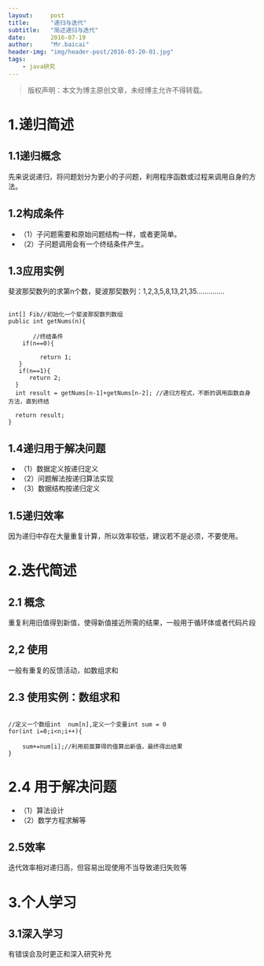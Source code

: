 ```yaml
---
layout:     post
title:      "递归与迭代"
subtitle:   "简述递归与迭代"
date:       2016-07-19
author:     "Mr.baicai"
header-img: "img/header-post/2016-03-20-01.jpg"
tags:
    - java研究
---
```


> 版权声明：本文为博主原创文章，未经博主允许不得转载。

# 1.递归简述

##  1.1递归概念

先来说说递归，将问题划分为更小的子问题，利用程序函数或过程来调用自身的方法。

##  1.2构成条件
* （1）子问题需要和原始问题结构一样，或者更简单。
* （2）子问题调用会有一个终结条件产生。

##  1.3应用实例

斐波那契数列的求第n个数，斐波那契数列：1,2,3,5,8,13,21,35..............

```

int[] Fib//初始化一个斐波那契数列数组
public int getNums(n){

       //终结条件
    if(n==0){
        
         return 1;
   }
   if(n==1){
      return 2;
  }
  int result = getNums[n-1]+getNums[n-2]; //递归方程式，不断的调用函数自身方法，直到终结
  
  return result;
}

```

##  1.4递归用于解决问题
* （1）数据定义按递归定义
* （2）问题解法按递归算法实现
* （3）数据结构按递归定义

##  1.5递归效率

 因为递归中存在大量重复计算，所以效率较低，建议若不是必须，不要使用。
 
 #  2.迭代简述
 
 ## 2.1 概念
 
 重复利用旧值得到新值，使得新值接近所需的结果，一般用于循环体或者代码片段
 
## 2,2 使用
 
 一般有重复的反馈活动，如数组求和
 
## 2.3 使用实例：数组求和
 
```

//定义一个数组int  num[n],定义一个变量int sum = 0
for(int i=0;i<n;i++){
 
    sum+=num[i];//利用前面算得的值算出新值，最终得出结果
}

```

# 2.4 用于解决问题
* （1）算法设计
* （2）数学方程求解等

##  2.5效率

迭代效率相对递归高，但容易出现使用不当导致递归失败等

# 3.个人学习

##  3.1深入学习

有错误会及时更正和深入研究补充
